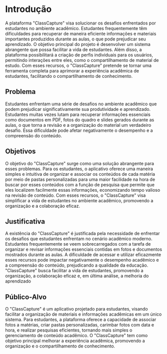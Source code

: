 # Introdução

A plataforma "ClassCapture" visa solucionar os desafios enfrentados por estudantes no ambiente acadêmico. Estudantes frequentemente têm dificuldades para recuperar de maneira eficiente informações e materiais importantes produzidos durante as aulas, o que pode prejudicar seu aprendizado. O objetivo principal do projeto é desenvolver um sistema abrangente que possa facilitar a vida de estudantes. Além disso, a plataforma possibilitará a criação de perfis individuais para os usuários, permitindo interações entre eles, como o compartilhamento de material de estudo. Com esses recursos, o "ClassCapture" pretende se tornar uma ferramenta completa para aprimorar a experiência acadêmica de estudantes, facilitando o compartilhamento de conhecimento.

## Problema

Estudantes enfrentam uma série de desafios no ambiente acadêmico que podem prejudicar significativamente sua produtividade e aprendizado. Estudantes muitas vezes lutam para recuperar informações essenciais como documentos em PDF, fotos do quadro e slides gerados durante as aulas, o que torna a revisão e a organização do material um verdadeiro desafio. Essa dificuldade pode afetar negativamente o desempenho e a compreensão do conteúdo.

## Objetivos

O objetivo do "ClassCapture" surge como uma solução abrangente para esses problemas. Para os estudantes, o aplicativo oferece uma maneira simples e intuitiva de organizar e associar os conteúdos de cada matéria por meio de pastas personalizadas para uma maior facilidade na hora de buscar por esses conteúdos com a função de pesquisa que permite que eles localizem facilmente essas informações, economizando tempo valioso na revisão de conteúdo. Com esses recursos, o "ClassCapture" visa simplificar a vida de estudantes no ambiente acadêmico, promovendo a organização e a colaboração eficaz.

## Justificativa

A existência do "ClassCapture" é justificada pela necessidade de enfrentar os desafios que estudantes enfrentam no cenário acadêmico moderno. Estudantes frequentemente se veem sobrecarregados com a tarefa de organizar e revisar informações essenciais contidas em fotos e documentos mostrados durante as aulas. A dificuldade de acessar e utilizar eficazmente esses recursos pode impactar negativamente o desempenho acadêmico e a compreensão do conteúdo, prejudicando a qualidade da educação.
"ClassCapture" busca facilitar a vida de estudantes, promovendo a organização, a colaboração eficaz e, em última análise, a melhoria do aprendizado

## Público-Alvo

O "ClassCapture" é um aplicativo projetado para estudantes, visando facilitar a organização de materiais e informações acadêmicas em um único sistema. Para estudantes, a plataforma oferece a capacidade de associar fotos a matérias, criar pastas personalizadas, carimbar fotos com data e hora, e realizar pesquisas eficientes, tornando mais simples o gerenciamento de conteúdo acadêmico. O "ClassCapture" tem como objetivo principal melhorar a experiência acadêmica, promovendo a organização e o compartilhamento de conhecimento.
